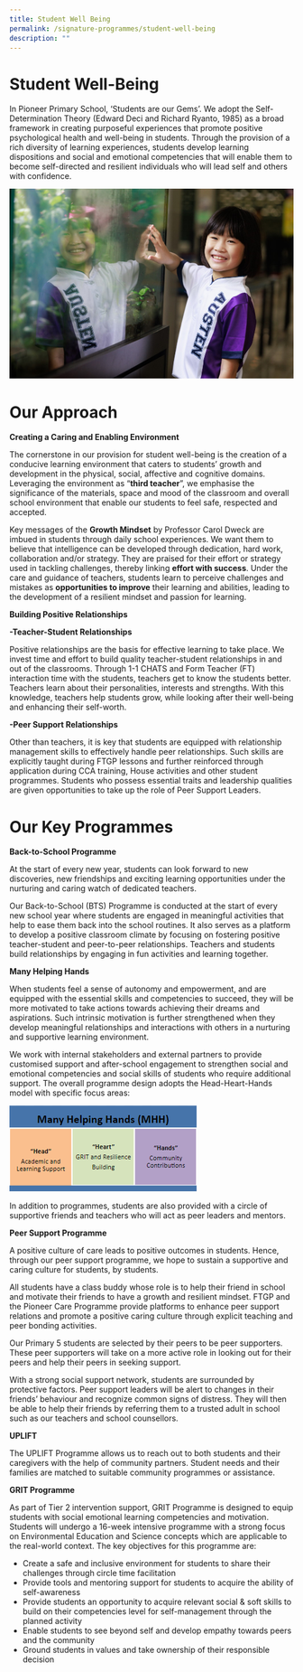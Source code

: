 ```yaml
---
title: Student Well Being
permalink: /signature-programmes/student-well-being
description: ""
---
```

# Student Well-Being

In Pioneer Primary School, ‘Students are our Gems’.  We adopt the Self-Determination Theory (Edward Deci and Richard Ryanto, 1985) as a broad framework in creating purposeful experiences that promote positive psychological health and well-being in students.  Through the provision of a rich diversity of learning experiences, students develop learning dispositions and social and emotional competencies that will enable them to become self-directed and resilient individuals who will lead self and others with confidence.

![](/images/PPS2021%20Photoshoot.jpg)

# Our Approach
**Creating a Caring and Enabling Environment**

The cornerstone in our provision for student well-being is the creation of a conducive learning environment that caters to students’ growth and development in the physical, social, affective and cognitive domains. Leveraging the environment as “**third teacher**”, we emphasise the significance of the materials, space and mood of the classroom and overall school environment that enable our students to feel safe, respected and accepted.

Key messages of the **Growth Mindset** by Professor Carol Dweck are imbued in students through daily school experiences. We want them to believe that intelligence can be developed through dedication, hard work, collaboration and/or strategy. They are praised for their effort or strategy used in tackling challenges, thereby linking **effort with success**. Under the care and guidance of teachers, students learn to perceive challenges and mistakes as **opportunities to improve** their learning and abilities, leading to the development of a resilient mindset and passion for learning.


**Building Positive Relationships**

**-Teacher-Student Relationships**

Positive relationships are the basis for effective learning to take place. We invest time and effort to build quality teacher-student relationships in and out of the classrooms. Through 1-1 CHATS and Form Teacher (FT) interaction time with the students, teachers get to know the students better. Teachers learn about their personalities, interests and strengths. With this knowledge, teachers help students grow, while looking after their well-being and enhancing their self-worth.

**-Peer Support Relationships**

Other than teachers, it is key that students are equipped with relationship management skills to effectively handle peer relationships. Such skills are explicitly taught during FTGP lessons and further reinforced through application during CCA training, House activities and other student programmes. Students who possess essential traits and leadership qualities are given opportunities to take up the role of Peer Support Leaders.

# Our Key Programmes
**Back-to-School Programme**

At the start of every new year, students can look forward to new discoveries, new friendships and exciting learning opportunities under the nurturing and caring watch of dedicated teachers.

Our Back-to-School (BTS) Programme is conducted at the start of every new school year where students are engaged in meaningful activities that help to ease them back into the school routines. It also serves as a platform to develop a positive classroom climate by focusing on fostering positive teacher-student and peer-to-peer relationships. Teachers and students build relationships by engaging in fun activities and learning together.

**Many Helping Hands**

When students feel a sense of autonomy and empowerment, and are equipped with the essential skills and competencies to succeed, they will be more motivated to take actions towards achieving their dreams and aspirations.  Such intrinsic motivation is further strengthened when they develop meaningful relationships and interactions with others in a nurturing and supportive learning environment.

We work with internal stakeholders and external partners to provide customised support and after-school engagement to strengthen social and emotional competencies and social skills of students who require additional support.  The overall programme design adopts the Head-Heart-Hands model with specific focus areas:

![](/images/MHH.png)

In addition to programmes, students are also provided with a circle of supportive friends and teachers who will act as peer leaders and mentors.


**Peer Support Programme**

A positive culture of care leads to positive outcomes in students. Hence, through our peer support programme, we hope to sustain a supportive and caring culture for students, by students. 

All students have a class buddy whose role is to help their friend in school and motivate their friends to have a growth and resilient mindset. FTGP and the Pioneer Care Programme provide platforms to enhance peer support relations and promote a positive caring culture through explicit teaching and peer bonding activities. 

Our Primary 5 students are selected by their peers to be peer supporters. These peer supporters will take on a more active role in looking out for their peers and help their peers in seeking support. 

With a strong social support network, students are surrounded by protective factors. Peer support leaders will be alert to changes in their friends’ behaviour and recognize common signs of distress. They will then be able to help their friends by referring them to a trusted adult in school such as our teachers and school counsellors. 

**UPLIFT** 

The UPLIFT Programme allows us to reach out to both students and their caregivers with the help of community partners. Student needs and their families are matched to suitable community programmes or assistance.


**GRIT Programme**

As part of Tier 2 intervention support, GRIT Programme is designed to equip students with social emotional learning competencies and motivation. Students will undergo a 16-week intensive programme with a strong focus on Environmental Education and Science concepts which are applicable to the real-world context. The key objectives for this programme are:
* Create a safe and inclusive environment for students to share their challenges through circle time facilitation
* Provide tools and mentoring support for students to acquire the ability of self-awareness
* Provide students an opportunity to acquire relevant social & soft skills to build on their competencies level for self-management through the planned activity
* Enable students to see beyond self and develop empathy towards peers and the community
* Ground students in values and take ownership of their responsible decision
